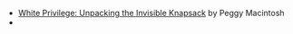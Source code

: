 
* [White Privilege: Unpacking the Invisible
Knapsack](https://psychology.umbc.edu/files/2016/10/White-Privilege_McIntosh-1989.pdf) by Peggy Macintosh
*